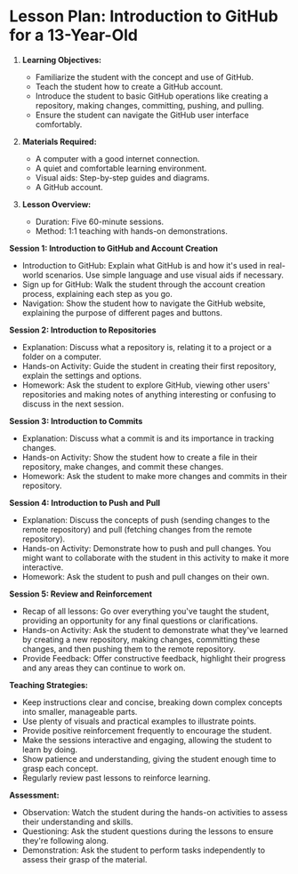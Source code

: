 # Lesson Plan: Introduction to GitHub for a 13-Year-Old

1. **Learning Objectives:**
   - Familiarize the student with the concept and use of GitHub.
   - Teach the student how to create a GitHub account.
   - Introduce the student to basic GitHub operations like creating a repository, making changes, committing, pushing, and pulling.
   - Ensure the student can navigate the GitHub user interface comfortably.

2. **Materials Required:**
   - A computer with a good internet connection.
   - A quiet and comfortable learning environment.
   - Visual aids: Step-by-step guides and diagrams.
   - A GitHub account.

3. **Lesson Overview:**
   - Duration: Five 60-minute sessions.
   - Method: 1:1 teaching with hands-on demonstrations.

**Session 1: Introduction to GitHub and Account Creation**

- Introduction to GitHub: Explain what GitHub is and how it's used in real-world scenarios. Use simple language and use visual aids if necessary.
- Sign up for GitHub: Walk the student through the account creation process, explaining each step as you go.
- Navigation: Show the student how to navigate the GitHub website, explaining the purpose of different pages and buttons.

**Session 2: Introduction to Repositories**

- Explanation: Discuss what a repository is, relating it to a project or a folder on a computer.
- Hands-on Activity: Guide the student in creating their first repository, explain the settings and options.
- Homework: Ask the student to explore GitHub, viewing other users' repositories and making notes of anything interesting or confusing to discuss in the next session.

**Session 3: Introduction to Commits**

- Explanation: Discuss what a commit is and its importance in tracking changes.
- Hands-on Activity: Show the student how to create a file in their repository, make changes, and commit these changes.
- Homework: Ask the student to make more changes and commits in their repository.

**Session 4: Introduction to Push and Pull**

- Explanation: Discuss the concepts of push (sending changes to the remote repository) and pull (fetching changes from the remote repository).
- Hands-on Activity: Demonstrate how to push and pull changes. You might want to collaborate with the student in this activity to make it more interactive.
- Homework: Ask the student to push and pull changes on their own.

**Session 5: Review and Reinforcement**

- Recap of all lessons: Go over everything you've taught the student, providing an opportunity for any final questions or clarifications.
- Hands-on Activity: Ask the student to demonstrate what they've learned by creating a new repository, making changes, committing these changes, and then pushing them to the remote repository.
- Provide Feedback: Offer constructive feedback, highlight their progress and any areas they can continue to work on.

**Teaching Strategies:**

- Keep instructions clear and concise, breaking down complex concepts into smaller, manageable parts.
- Use plenty of visuals and practical examples to illustrate points.
- Provide positive reinforcement frequently to encourage the student.
- Make the sessions interactive and engaging, allowing the student to learn by doing.
- Show patience and understanding, giving the student enough time to grasp each concept.
- Regularly review past lessons to reinforce learning.

**Assessment:**

- Observation: Watch the student during the hands-on activities to assess their understanding and skills.
- Questioning: Ask the student questions during the lessons to ensure they're following along.
- Demonstration: Ask the student to perform tasks independently to assess their grasp of the material.

